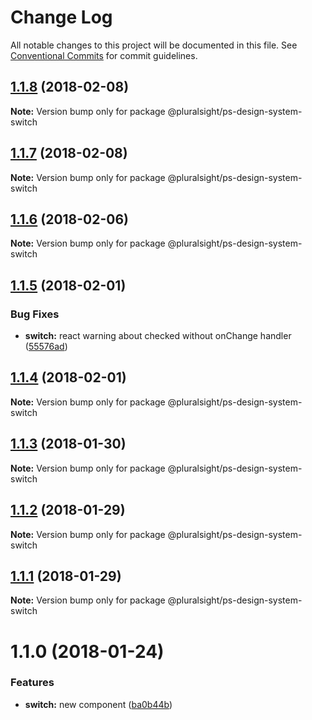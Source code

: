 # Change Log

All notable changes to this project will be documented in this file.
See [Conventional Commits](https://conventionalcommits.org) for commit guidelines.

<a name="1.1.8"></a>
## [1.1.8](https://github.com/pluralsight/design-system/compare/@pluralsight/ps-design-system-switch@1.1.7...@pluralsight/ps-design-system-switch@1.1.8) (2018-02-08)




**Note:** Version bump only for package @pluralsight/ps-design-system-switch

<a name="1.1.7"></a>
## [1.1.7](https://github.com/pluralsight/design-system/compare/@pluralsight/ps-design-system-switch@1.1.6...@pluralsight/ps-design-system-switch@1.1.7) (2018-02-08)




**Note:** Version bump only for package @pluralsight/ps-design-system-switch

<a name="1.1.6"></a>
## [1.1.6](https://github.com/pluralsight/design-system/compare/@pluralsight/ps-design-system-switch@1.1.5...@pluralsight/ps-design-system-switch@1.1.6) (2018-02-06)




**Note:** Version bump only for package @pluralsight/ps-design-system-switch

<a name="1.1.5"></a>
## [1.1.5](https://github.com/pluralsight/design-system/compare/@pluralsight/ps-design-system-switch@1.1.4...@pluralsight/ps-design-system-switch@1.1.5) (2018-02-01)


### Bug Fixes

* **switch:** react warning about checked without onChange handler ([55576ad](https://github.com/pluralsight/design-system/commit/55576ad))




<a name="1.1.4"></a>
## [1.1.4](https://github.com/pluralsight/design-system/compare/@pluralsight/ps-design-system-switch@1.1.3...@pluralsight/ps-design-system-switch@1.1.4) (2018-02-01)




**Note:** Version bump only for package @pluralsight/ps-design-system-switch

<a name="1.1.3"></a>
## [1.1.3](https://github.com/pluralsight/design-system/compare/@pluralsight/ps-design-system-switch@1.1.2...@pluralsight/ps-design-system-switch@1.1.3) (2018-01-30)




**Note:** Version bump only for package @pluralsight/ps-design-system-switch

<a name="1.1.2"></a>
## [1.1.2](https://github.com/pluralsight/design-system/compare/@pluralsight/ps-design-system-switch@1.1.0...@pluralsight/ps-design-system-switch@1.1.2) (2018-01-29)




**Note:** Version bump only for package @pluralsight/ps-design-system-switch

<a name="1.1.1"></a>
## [1.1.1](https://github.com/pluralsight/design-system/compare/@pluralsight/ps-design-system-switch@1.1.0...@pluralsight/ps-design-system-switch@1.1.1) (2018-01-29)




**Note:** Version bump only for package @pluralsight/ps-design-system-switch

<a name="1.1.0"></a>
# 1.1.0 (2018-01-24)


### Features

* **switch:** new component ([ba0b44b](https://github.com/pluralsight/design-system/commit/ba0b44b))
